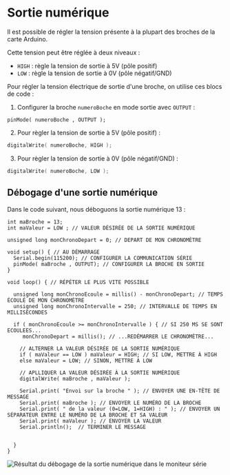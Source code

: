 # Sortie numérique

Il est possible de régler la tension présente à la plupart des broches de la carte Arduino. 

Cette tension peut être réglée à deux niveaux :
* `HIGH` : règle la tension de sortie à 5V (pôle positif)
* `LOW` : règle la tension de sortie à 0V (pôle négatif/GND)

Pour régler la tension électrique de sortie d'une broche, on utilise ces blocs de code :
1) Configurer la broche `numeroBoche` en mode sortie avec `OUTPUT` :
```arduino
pinMode( numeroBoche , OUTPUT );
```

2) Pour règler la tension de sortie à 5V (pôle positif) :
```cpp
digitalWrite( numeroBoche, HIGH );
```

3) Pour règler la tension de sortie à 0V (pôle négatif/GND) :
```cpp
digitalWrite( numeroBoche, LOW );
```

## Débogage d'une sortie numérique

Dans le code suivant, nous déboguons la sortie numérique 13 : 
```arduino
int maBroche = 13;
int maValeur = LOW ; // VALEUR DÉSIRÉE DE LA SORTIE NUMÉRIQUE

unsigned long monChronoDepart = 0; // DEPART DE MON CHRONOMÈTRE

void setup() { // AU DÉMARRAGE
  Serial.begin(115200); // CONFIGURER LA COMMUNICATION SÉRIE
  pinMode( maBroche , OUTPUT); // CONFIGURER LA BROCHE EN SORTIE
}

void loop() { // RÉPÉTER LE PLUS VITE POSSIBLE

  unsigned long monChronoEcoule = millis() - monChronoDepart; // TEMPS ÉCOULÉ DE MON CHRONOMÈTRE
  unsigned long monChronoIntervalle = 250; // INTERVALLE DE TEMPS EN MILLISECONDES

  if ( monChronoEcoule >= monChronoIntervalle ) { // SI 250 MS SE SONT ECOULEES...
     monChronoDepart = millis(); // ...REDÉMARRER LE CHRONOMÈTRE...

    // ALTERNER LA VALEUR DÉSIRÉE DE LA SORTIE NUMÉRIQUE 
    if ( maValeur == LOW ) maValeur = HIGH; // SI LOW, METTRE À HIGH
    else maValeur = LOW; // SINON, METTRE À LOW

    // APLLIQUER LA VALEUR DÉSIRÉE À LA SORTIE NUMÉRIQUE
    digitalWrite( maBroche , maValeur );
    
    Serial.print( "Envoi sur la broche " ); // ENVOYER UNE EN-TÊTE DE MESSAGE
    Serial.print( maBroche ); // ENVOYER LE NUMÉRO DE LA BROCHE
    Serial.print( " de la valeur (0=LOW, 1=HIGH) : " ); // ENVOYER UN SÉPARATEUR ENTRE LE NUMÉRO DE LA BROCHE ET SA VALEUR
    Serial.print( maValeur ); // ENVOYER LA VALEUR
    Serial.println();  // TERMINER LE MESSAGE


  }
}
```

![Résultat du débogage de la sortie numérique dans le moniteur série](./debogage_sortie_numerique_moniteur_serie.png)
